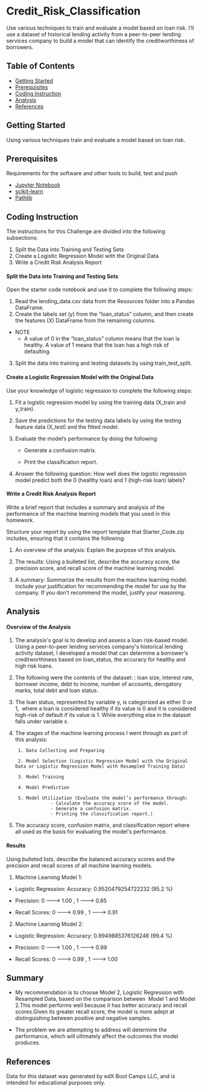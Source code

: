 # Credit_Risk_Classification

Use various techniques to train and evaluate a model based on loan risk. I’ll use a dataset of historical lending activity from a peer-to-peer lending services company to build a model that can identify the creditworthiness of borrowers.

## Table of Contents

- [Getting Started](#getting-started)
- [Prerequisites](#Prerequisites)
- [Coding Instruction](#Coding-Instruction)
- [Analysis](#Analysis)
- [References](#references)
  
## Getting Started
Using various techniques train and evaluate a model based on loan risk.

## Prerequisites

Requirements for the software and other tools to build, test and push 

- [Jupyter Notebook](https://jupyter.org/)
- [scikit-learn](https://pypi.org/project/scikit-learn/)
- [Pathlib](https://pypi.org/project/pathlib/)  

## Coding Instruction

The instructions for this Challenge are divided into the following subsections:

  1. Split the Data into Training and Testing Sets
  2. Create a Logistic Regression Model with the Original Data
  3. Write a Credit Risk Analysis Report

#### Split the Data into Training and Testing Sets

Open the starter code notebook and use it to complete the following steps:

1. Read the lending_data.csv data from the Resources folder into a Pandas DataFrame.
2. Create the labels set (y) from the “loan_status” column, and then create the features (X) DataFrame from the remaining columns.

- NOTE
  - A value of 0 in the “loan_status” column means that the loan is healthy. A value of 1 means that the loan has a high risk of defaulting.

3. Split the data into training and testing datasets by using train_test_split.

#### Create a Logistic Regression Model with the Original Data

Use your knowledge of logistic regression to complete the following steps:

1. Fit a logistic regression model by using the training data (X_train and y_train).

2. Save the predictions for the testing data labels by using the testing feature data (X_test) and the fitted model.

3. Evaluate the model’s performance by doing the following:

    - Generate a confusion matrix.

    - Print the classification report.

4. Answer the following question: How well does the logistic regression model predict both the 0 (healthy loan) and 1 (high-risk loan) labels?

#### Write a Credit Risk Analysis Report

Write a brief report that includes a summary and analysis of the performance of the machine learning models that you used in this homework. 

Structure your report by using the report template that Starter_Code.zip includes, ensuring that it contains the following:

1. An overview of the analysis: Explain the purpose of this analysis.

2. The results: Using a bulleted list, describe the accuracy score, the precision score, and recall score of the machine learning model.

3. A summary: Summarize the results from the machine learning model. Include your justification for recommending the model for use by the company. If you don’t recommend the model, justify your reasoning.

## Analysis

#### Overview of the Analysis

1. The analysis's goal is to develop and assess a loan risk-based model. Using a peer-to-peer lending services company's historical lending activity dataset, I developed a model that can determine a borrower's creditworthiness based on loan_status, the accuracy for healthy and high risk loans.

2. The following were the contents of the dataset: : loan size, interest rate, borrower income, debt to income, number of accounts, derogatory marks, total debt and loan status.

3. The loan status, represented by variable y, is categorized as either 0 or 1,  where a loan is considered healthy if its value is 0 and it is considered high-risk of default if its value is 1. While everything else in the dataset falls under variable x.

4. The stages of the machine learning process I went through as part of this analysis:

        1. Data Collecting and Preparing

        2. Model Selection (Logistic Regression Model with the Original Data or Logistic Regression Model with Resampled Training Data)

        3. Model Training

        4. Model Prediction

        5. Model Utilization (Evaluate the model’s performance through:
                    - Calculate the accuracy score of the model.
                    - Generate a confusion matrix.
                    - Printing the classification report.)
                    
5. The accuracy score, confusion matrix, and classification report where all used as the basis for evaluating the model's performance.


#### Results

Using bulleted lists, describe the balanced accuracy scores and the precision and recall scores of all machine learning models.

1. Machine Learning Model 1:

  - Logistic Regression: Accuracy: 0.9520479254722232 (95.2 %)

  - Precision: 0 ---> 1.00 , 1 ---> 0.85 

  - Recall Scores: 0 ---> 0.99 , 1 ---> 0.91

2. Machine Learning Model 2:

  - Logistic Regression: Accuracy: 0.9949885376126246 (99.4 %)

  - Precision: 0 ---> 1.00 , 1 ---> 0.99 

  - Recall Scores: 0 ---> 0.99 , 1 ---> 1.00 

## Summary

- My recommendation is to choose Model 2, Logistic Regression with Resampled Data, based on the comparison between  Model 1 and Model 2.This model performs well because it has better accuracy and recall scores.Given its greater recall score, the model is more adept at distinguishing between positive and negative samples. 

- The problem we are attempting to address will determine the performance, which will ultimately affect the outcomes the model produces.


## References

Data for this dataset was generated by edX Boot Camps LLC, and is intended for educational purposes only.
